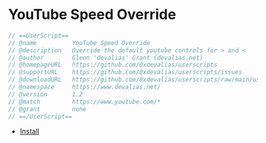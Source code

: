 # YouTube Speed Override

```javascript
// ==UserScript==
// @name          YouTube Speed Override
// @description   Override the default youtube controls for > and <
// @author        Glenn 'devalias' Grant (devalias.net)
// @homepageURL   https://github.com/0xdevalias/userscripts
// @supportURL    https://github.com/0xdevalias/userscripts/issues
// @downloadURL   https://github.com/0xdevalias/userscripts/raw/main/userscripts/youtube-speed-override/youtube-speed-override.user.js
// @namespace     https://www.devalias.net/
// @version       1.2
// @match         https://www.youtube.com/*
// @grant         none
// ==/UserScript==
```

- [Install](https://github.com/0xdevalias/userscripts/raw/main/userscripts/youtube-speed-override/youtube-speed-override.user.js)

